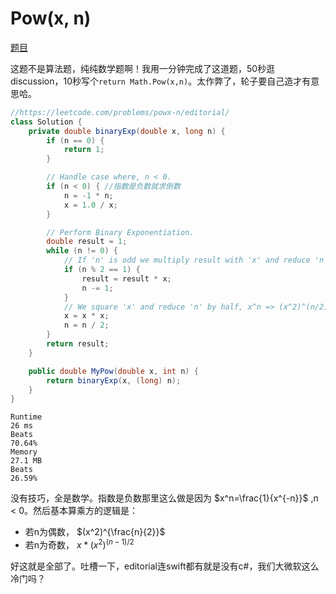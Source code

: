 # Pow(x, n)

[题目](https://leetcode.com/problems/powx-n/description/)

这题不是算法题，纯纯数学题啊！我用一分钟完成了这道题，50秒逛discussion，10秒写个`return Math.Pow(x,n)`。太作弊了，轮子要自己造才有意思哈。
```c#
//https://leetcode.com/problems/powx-n/editorial/
class Solution {
    private double binaryExp(double x, long n) {
        if (n == 0) {
            return 1;
        }

        // Handle case where, n < 0.
        if (n < 0) { //指数是负数就求倒数
            n = -1 * n;
            x = 1.0 / x;
        }

        // Perform Binary Exponentiation.
        double result = 1;
        while (n != 0) {
            // If 'n' is odd we multiply result with 'x' and reduce 'n' by '1'.
            if (n % 2 == 1) {
                result = result * x;
                n -= 1;
            }
            // We square 'x' and reduce 'n' by half, x^n => (x^2)^(n/2).
            x = x * x;
            n = n / 2;
        }
        return result;
    }

    public double MyPow(double x, int n) {
        return binaryExp(x, (long) n);
    }
}
```
```
Runtime
26 ms
Beats
70.64%
Memory
27.1 MB
Beats
26.59%
```
没有技巧，全是数学。指数是负数那里这么做是因为 $x^n=\frac{1}{x^{-n}}$ ,n < 0。然后基本算乘方的逻辑是：
- 若n为偶数， $(x^2)^{\frac{n}{2}}$
- 若n为奇数， $x*(x^2)^{(n-1)/2}$

好这就是全部了。吐槽一下，editorial连swift都有就是没有c#，我们大微软这么冷门吗？